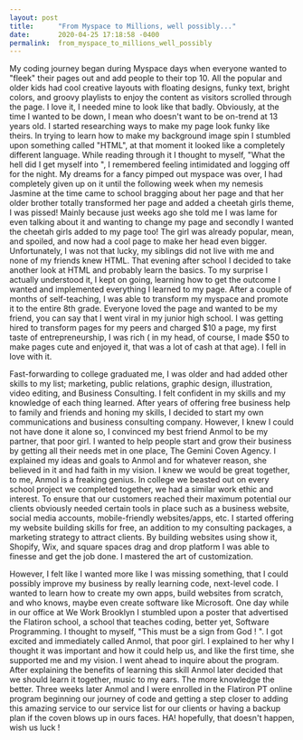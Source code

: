 ```yaml
---
layout: post
title:      "From Myspace to Millions, well possibly..."
date:       2020-04-25 17:18:58 -0400
permalink:  from_myspace_to_millions_well_possibly
---
```


My coding journey began during Myspace days when everyone wanted to "fleek" their pages out and add people to their top 10. All the popular and older kids had cool creative layouts with floating designs, funky text,  bright colors, and groovy playlists to enjoy the content as visitors scrolled through the page. I love it, I needed mine to look like that badly. Obviously, at the time I wanted to be down, I mean who doesn't want to be on-trend at 13 years old. 
I started researching ways to make my page look funky like theirs. In trying to learn how to make my background image spin I stumbled upon something called "HTML", at that moment it looked like a completely different language. While reading through it  I thought to myself, "What the hell did I get myself into ", I remembered feeling intimidated and logging off for the night. My dreams for a fancy pimped out myspace was over, I had completely given up on it until the following week when my nemesis Jasmine at the time came to school bragging about her page and that her older brother totally transformed her page and added a cheetah girls theme, I was pissed! Mainly because just weeks ago she told me I was lame for even talking about it and wanting to change my page and secondly I wanted the cheetah girls added to my page too! The girl was already popular, mean, and spoiled, and now had a cool page to make her head even bigger. Unfortunately, I was not that lucky, my siblings did not live with me and none of my friends knew HTML. That evening after school I decided to take another look at HTML and probably learn the basics. To my surprise I actually understood it, I kept on going, learning how to get the outcome I wanted and implemented everything I learned to my page. After a couple of months of self-teaching, I was able to transform my myspace and promote it to the entire 8th grade. 
Everyone loved the page and wanted to be my friend, you can say that I went viral in my junior high school. I was getting hired to transform pages for my peers and charged $10 a page, my first taste of entrepreneurship, I was rich ( in my head, of course, I made $50 to make pages cute and enjoyed it, that was a lot of cash at that age). I fell in love with it. 


Fast-forwarding to college graduated me, I was older and had added other skills to my list; marketing, public relations, graphic design, illustration, video editing, and Business Consulting. I felt confident in my skills and my knowledge of each thing learned. After years of offering free business help to family and friends and honing my skills, I decided to start my own communications and business consulting company. However, I knew I could not have done it alone so, I convinced my best friend Anmol to be my partner, that poor girl.  I wanted to help people start and grow their business by getting all their needs met in one place, The Gemini Coven Agency. I explained my ideas and goals to Anmol and for whatever reason, she believed in it and had faith in my vision. I knew we would be great together, to me,  Anmol is a freaking genius. In college we beasted out on every school project we completed together, we had a similar work ethic and interest. To ensure that our customers reached their maximum potential our clients obviously needed certain tools in place such as a business website, social media accounts, mobile-friendly websites/apps, etc. I  started offering my website building skills for free, an addition to my consulting packages, a marketing strategy to attract clients. By building websites using show it, Shopify, Wix, and square spaces drag and drop platform I was able to finesse and get the job done. I mastered the art of customization. 


However, I felt like I wanted more like I was missing something, that I could possibly improve my business by really learning code, next-level code. I wanted to learn how to create my own apps, build websites from scratch, and who knows, maybe even create software like Microsoft. 
One day while in our office at We Work Brooklyn I stumbled upon a poster that advertised the Flatiron school, a school that teaches coding, better yet, Software Programming. I thought to myself, "This must be a sign from God ! ". I got excited and immediately called Anmol, that poor girl. I explained to her why I thought it was important and how it could help us, and like the first time, she supported me and my vision. I went ahead to inquire about the program. After explaining the benefits of learning this skill Anmol later decided that we should learn it together, music to my ears. The more knowledge the better. Three weeks later Anmol and I were enrolled in the Flatiron PT online program beginning our journey of code and getting a step closer to adding this amazing service to our service list for our clients or having a backup plan if the coven blows up in ours faces. HA! hopefully, that doesn't happen, wish us luck !
